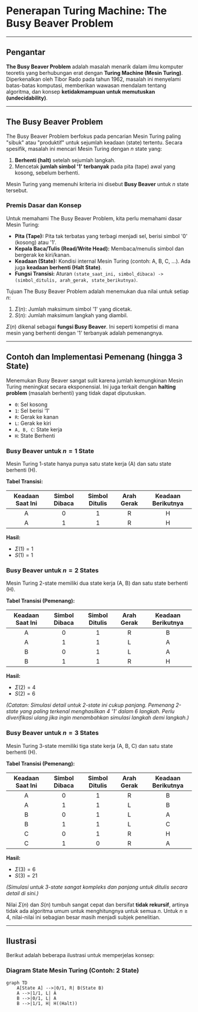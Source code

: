 # Penerapan Turing Machine: The Busy Beaver Problem

---

## Pengantar
**The Busy Beaver Problem** adalah masalah menarik dalam ilmu komputer teoretis yang berhubungan erat dengan **Turing Machine (Mesin Turing)**. Diperkenalkan oleh Tibor Rado pada tahun 1962, masalah ini menyelami batas-batas komputasi, memberikan wawasan mendalam tentang algoritma, dan konsep **ketidakmampuan untuk memutuskan (undecidability)**.

---

## The Busy Beaver Problem
The Busy Beaver Problem berfokus pada pencarian Mesin Turing paling "sibuk" atau "produktif" untuk sejumlah keadaan (state) tertentu. Secara spesifik, masalah ini mencari Mesin Turing dengan $n$ state yang:
1.  **Berhenti (halt)** setelah sejumlah langkah.
2.  Mencetak **jumlah simbol '1' terbanyak** pada pita (tape) awal yang kosong, sebelum berhenti.

Mesin Turing yang memenuhi kriteria ini disebut **Busy Beaver** untuk $n$ state tersebut.

### Premis Dasar dan Konsep
Untuk memahami The Busy Beaver Problem, kita perlu memahami dasar Mesin Turing:
* **Pita (Tape):** Pita tak terbatas yang terbagi menjadi sel, berisi simbol '0' (kosong) atau '1'.
* **Kepala Baca/Tulis (Read/Write Head):** Membaca/menulis simbol dan bergerak ke kiri/kanan.
* **Keadaan (State):** Kondisi internal Mesin Turing (contoh: A, B, C, ...). Ada juga **keadaan berhenti (Halt State)**.
* **Fungsi Transisi:** Aturan `(state_saat_ini, simbol_dibaca) -> (simbol_ditulis, arah_gerak, state_berikutnya)`.

Tujuan The Busy Beaver Problem adalah menemukan dua nilai untuk setiap $n$:
1.  $\Sigma(n)$: Jumlah maksimum simbol '1' yang dicetak.
2.  $S(n)$: Jumlah maksimum langkah yang diambil.

$\Sigma(n)$ dikenal sebagai **fungsi Busy Beaver**. Ini seperti kompetisi di mana mesin yang berhenti dengan '1' terbanyak adalah pemenangnya.

---

## Contoh dan Implementasi Pemenang (hingga 3 State)

Menemukan Busy Beaver sangat sulit karena jumlah kemungkinan Mesin Turing meningkat secara eksponensial. Ini juga terkait dengan **halting problem** (masalah berhenti) yang tidak dapat diputuskan.

* `0`: Sel kosong
* `1`: Sel berisi '1'
* `R`: Gerak ke kanan
* `L`: Gerak ke kiri
* `A, B, C`: State kerja
* `H`: State Berhenti

### Busy Beaver untuk $n=1$ State
Mesin Turing 1-state hanya punya satu state kerja (A) dan satu state berhenti (H).

**Tabel Transisi:**

| Keadaan Saat Ini | Simbol Dibaca | Simbol Ditulis | Arah Gerak | Keadaan Berikutnya |
| :--------------: | :------------: | :-------------: | :----------: | :----------------: |
|        A         |       0        |        1        |      R       |          H         |
|        A         |       1        |        1        |      R       |          H         |

**Hasil:**
* $\Sigma(1) = 1$
* $S(1) = 1$

### Busy Beaver untuk $n=2$ States
Mesin Turing 2-state memiliki dua state kerja (A, B) dan satu state berhenti (H).

**Tabel Transisi (Pemenang):**

| Keadaan Saat Ini | Simbol Dibaca | Simbol Ditulis | Arah Gerak | Keadaan Berikutnya |
| :--------------: | :------------: | :-------------: | :----------: | :----------------: |
|        A         |       0        |        1        |      R       |          B         |
|        A         |       1        |        1        |      L       |          A         |
|        B         |       0        |        1        |      L       |          A         |
|        B         |       1        |        1        |      R       |          H         |

**Hasil:**
* $\Sigma(2) = 4$
* $S(2) = 6$

*(Catatan: Simulasi detail untuk 2-state ini cukup panjang. Pemenang 2-state yang paling terkenal menghasilkan 4 '1' dalam 6 langkah. Perlu diverifikasi ulang jika ingin menambahkan simulasi langkah demi langkah.)*

### Busy Beaver untuk $n=3$ States
Mesin Turing 3-state memiliki tiga state kerja (A, B, C) dan satu state berhenti (H).

**Tabel Transisi (Pemenang):**

| Keadaan Saat Ini | Simbol Dibaca | Simbol Ditulis | Arah Gerak | Keadaan Berikutnya |
| :--------------: | :------------: | :-------------: | :----------: | :----------------: |
|        A         |       0        |        1        |      R       |          B         |
|        A         |       1        |        1        |      L       |          B         |
|        B         |       0        |        1        |      L       |          A         |
|        B         |       1        |        1        |      L       |          C         |
|        C         |       0        |        1        |      R       |          H         |
|        C         |       1        |        0        |      R       |          A         |

**Hasil:**
* $\Sigma(3) = 6$
* $S(3) = 21$

*(Simulasi untuk 3-state sangat kompleks dan panjang untuk ditulis secara detail di sini.)*

Nilai $\Sigma(n)$ dan $S(n)$ tumbuh sangat cepat dan bersifat **tidak rekursif**, artinya tidak ada algoritma umum untuk menghitungnya untuk semua $n$. Untuk $n \ge 4$, nilai-nilai ini sebagian besar masih menjadi subjek penelitian.

---

## Ilustrasi
Berikut adalah beberapa ilustrasi untuk memperjelas konsep:

### Diagram State Mesin Turing (Contoh: 2 State)
```mermaid
graph TD
    A[State A] -->|0/1, R| B(State B)
    A -->|1/1, L| A
    B -->|0/1, L| A
    B -->|1/1, H| H((Halt))
